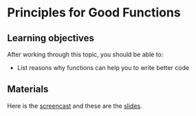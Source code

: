 # Principles for Good Functions

## Learning objectives

After working through this topic, you should be able to:

- List reasons why functions can help you to write better code

## Materials

Here is the
[screencast](https://electure.uni-bonn.de/paella/ui/watch.html?id=bf8ce81a-b48e-4f3d-89a1-6e1f2da3cad0)
and these are the [slides](python_basics-functions_principles.pdf).
